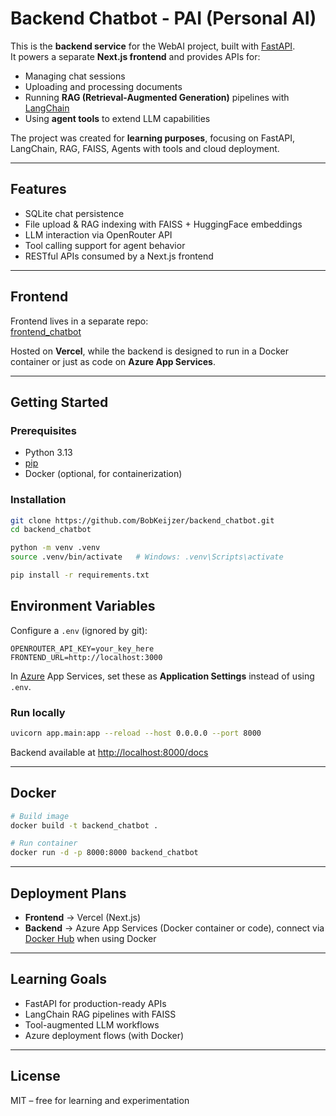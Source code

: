 # Backend Chatbot - PAI (Personal AI)

This is the **backend service** for the WebAI project, built with [FastAPI](https://fastapi.tiangolo.com/).  
It powers a separate **Next.js frontend** and provides APIs for:

- Managing chat sessions  
- Uploading and processing documents  
- Running **RAG (Retrieval-Augmented Generation)** pipelines with [LangChain](https://www.langchain.com/)  
- Using **agent tools** to extend LLM capabilities  

The project was created for **learning purposes**, focusing on FastAPI, LangChain, RAG, FAISS, Agents with tools and cloud deployment.

---

## Features

- SQLite chat persistence  
- File upload & RAG indexing with FAISS + HuggingFace embeddings  
- LLM interaction via OpenRouter API  
- Tool calling support for agent behavior  
- RESTful APIs consumed by a Next.js frontend  

---

## Frontend

Frontend lives in a separate repo:  
[frontend_chatbot](https://github.com/BobKeijzer/frontend_chatbot)  

Hosted on **Vercel**, while the backend is designed to run in a Docker container or just as code on **Azure App Services**.

---

## Getting Started

### Prerequisites
- Python 3.13  
- [pip](https://pip.pypa.io/)  
- Docker (optional, for containerization)

### Installation
```bash
git clone https://github.com/BobKeijzer/backend_chatbot.git
cd backend_chatbot

python -m venv .venv
source .venv/bin/activate   # Windows: .venv\Scripts\activate

pip install -r requirements.txt
```

## Environment Variables

Configure a `.env` (ignored by git):

```env
OPENROUTER_API_KEY=your_key_here
FRONTEND_URL=http://localhost:3000
```

In [Azure](https://azure.microsoft.com) App Services, set these as **Application Settings** instead of using `.env`.

### Run locally

```bash
uvicorn app.main:app --reload --host 0.0.0.0 --port 8000
```

Backend available at [http://localhost:8000/docs](http://localhost:8000/docs)

---

## Docker

```bash
# Build image
docker build -t backend_chatbot .

# Run container
docker run -d -p 8000:8000 backend_chatbot
```

---

## Deployment Plans

* **Frontend** → Vercel (Next.js)
* **Backend** → Azure App Services (Docker container or code), connect via [Docker Hub](https://hub.docker.com) when using Docker

---

## Learning Goals

* FastAPI for production-ready APIs
* LangChain RAG pipelines with FAISS
* Tool-augmented LLM workflows
* Azure deployment flows (with Docker)

---

## License

MIT – free for learning and experimentation 

